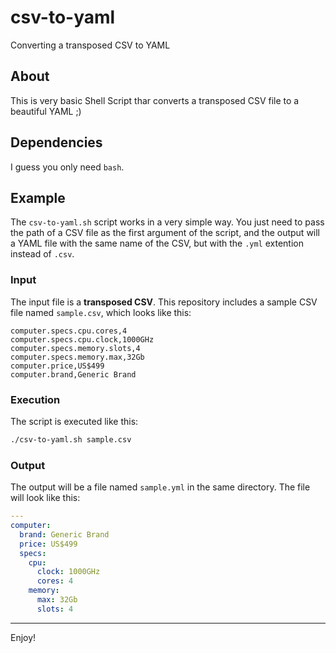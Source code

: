 # csv-to-yaml

Converting a transposed CSV to YAML

## About

This is very basic Shell Script thar converts a transposed CSV file to a beautiful YAML ;)

## Dependencies

I guess you only need `bash`.

## Example

The `csv-to-yaml.sh` script works in a very simple way. You just need to pass the path of a CSV file as the first argument of the script, and the output will a YAML file with the same name of the CSV, but with the `.yml` extention instead of `.csv`.

### Input

The input file is a **transposed CSV**. This repository includes a sample CSV file named `sample.csv`, which looks like this:

```csv
computer.specs.cpu.cores,4
computer.specs.cpu.clock,1000GHz
computer.specs.memory.slots,4
computer.specs.memory.max,32Gb
computer.price,US$499
computer.brand,Generic Brand
```

### Execution

The script is executed like this:

```bash
./csv-to-yaml.sh sample.csv
```

### Output

The output will be a file named `sample.yml` in the same directory. The file will look like this:

```yaml
---
computer:
  brand: Generic Brand
  price: US$499
  specs:
    cpu:
      clock: 1000GHz
      cores: 4
    memory:
      max: 32Gb
      slots: 4
```

___

Enjoy!